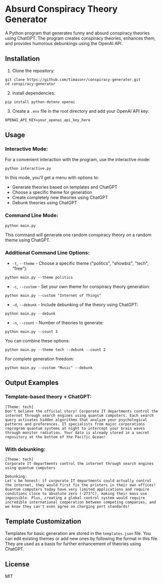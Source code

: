 # Absurd Conspiracy Theory Generator

A Python program that generates funny and absurd conspiracy theories using ChatGPT. The program creates conspiracy theories, enhances them, and provides humorous debunkings using the OpenAI API.

## Installation

1. Clone the repository:
```
git clone https://github.com/timasonr/conspiracy-generator.git
cd conspiracy-generator
```

2. Install dependencies:
```
pip install python-dotenv openai
```

3. Create a `.env` file in the root directory and add your OpenAI API key:
```
OPENAI_API_KEY=your_openai_api_key_here
```

## Usage

### Interactive Mode:

For a convenient interaction with the program, use the interactive mode:
```
python interactive.py
```

In this mode, you'll get a menu with options to:
- Generate theories based on templates and ChatGPT
- Choose a specific theme for generation
- Create completely new theories using ChatGPT
- Debunk theories using ChatGPT

### Command Line Mode:

```
python main.py
```

This command will generate one random conspiracy theory on a random theme using ChatGPT.

### Additional Command Line Options:

- `-t`, `--theme` - Choose a specific theme ("politics", "showbiz", "tech", "free"):
```
python main.py --theme politics
```

- `-c`, `--custom` - Set your own theme for conspiracy theory generation:
```
python main.py --custom "Internet of Things"
```

- `-d`, `--debunk` - Include debunking of the theory using ChatGPT:
```
python main.py --debunk
```

- `-n`, `--count` - Number of theories to generate:
```
python main.py --count 3
```

You can combine these options:
```
python main.py --theme tech --debunk --count 2
```

For complete generation freedom:
```
python main.py --custom "Music" --debunk
```

## Output Examples

### Template-based theory + ChatGPT:
```
[Theme: tech]
Don't believe the official story! Corporate IT departments control the internet through search engines using quantum computers. Each search query activates hidden algorithms that analyze your psychological patterns and preferences. IT specialists from major corporations reprogram quantum systems at night to intercept your brain waves through monitor radiation. Your data is already stored in a secret repository at the bottom of the Pacific Ocean!
```

### With debunking:
```
[Theme: tech]
Corporate IT departments control the internet through search engines using quantum computers

Debunking:
Let's be honest: if corporate IT departments could actually control the internet, they would first fix the printers in their own offices! Quantum computers today have very limited applications and require conditions close to absolute zero (-273°C), making their mass use impossible. Plus, creating a global control system would require incredible international cooperation between competing companies, and we know they can't even agree on charging port standards!
```

## Template Customization

Templates for basic generation are stored in the `templates.json` file. You can edit existing themes or add new ones by following the format in this file. They are used as a basis for further enhancement of theories using ChatGPT.

## License

MIT 
